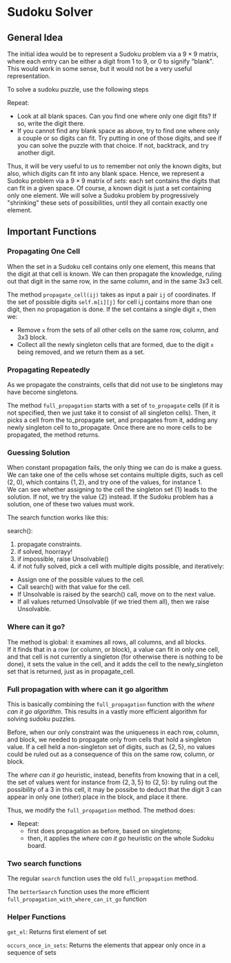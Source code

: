 # Sudoku Solver

## General Idea

The initial idea would be to represent a Sudoku problem via a $9 \times 9$ matrix, where each entry can be either a digit from 1 to 9, or 0 to signify "blank".  This would work in some sense, but it would not be a very useful representation. 

To solve a sudoku puzzle, use the following steps

Repeat: 
* Look at all blank spaces.  Can you find one where only one digit fits? If so, write the digit there. 
* If you cannot find any blank space as above, try to find one where only a couple or so digits can fit.  Try putting in one of those digits, and see if you can solve the puzzle with that choice.  If not, backtrack, and try another digit. 

Thus, it will be very useful to us to remember not only the known digits, but also, which digits can fit into any blank space. 
Hence, we represent a Sudoku problem via a $9 \times 9$ matrix of _sets_: each set contains the digits that can fit in a given space. 
Of course, a known digit is just a set containing only one element. 
We will solve a Sudoku problem by progressively "shrinking" these sets of possibilities, until they all contain exactly one element. 

## Important Functions

### Propagating One Cell

When the set in a Sudoku cell contains only one element, this means that the digit at that cell is known. 
We can then propagate the knowledge, ruling out that digit in the same row, in the same column, and in the same 3x3 cell. 

The method `propagate_cell(ij)` takes as input a pair `ij` of coordinates.  If the set of possible digits `self.m[i][j]` for cell i,j contains more than one digit, then no propagation is done.  If the set contains a single digit `x`, then we: 

* Remove `x` from the sets of all other cells on the same row, column, and 3x3 block. 
* Collect all the newly singleton cells that are formed, due to the digit `x` being removed, and we return them as a set.

### Propagating Repeatedly

As we propagate the constraints, cells that did not use to be singletons may have become singletons. 

The method `full_propagation` starts with a set of `to_propagate` cells (if it is not specified, then we just take it to consist of all singleton cells).  Then, it picks a cell from the to_propagate set, and propagates from it, adding any newly singleton cell to to_propagate.  Once there are no more cells to be propagated, the method returns. 

### Guessing Solution

When constant propagation fails, the only thing we can do is make a guess.  We can take one of the cells whose set contains multiple digits, such as cell (2, 0), which contains $\{1, 2\}$, and try one of the values, for instance $1$.  
We can see whether assigning to the cell the singleton set $\{1\}$ leads to the solution. 
If not, we try the value $\{2\}$ instead. 
If the Sudoku problem has a solution, one of these two values must work. 

The search function works like this: 

search():
1. propagate constraints.
1. if solved, hoorrayy!
1. if impossible, raise Unsolvable()
1. if not fully solved, pick a cell with multiple digits possible, and iteratively:
 * Assign one of the possible values to the cell. 
 * Call search() with that value for the cell.
 * If Unsolvable is raised by the search() call, move on to the next value.
 * If all values returned Unsolvable (if we tried them all), then we raise Unsolvable.

### Where can it go?

The method is global: it examines all rows, all columns, and all blocks.  
If it finds that in a row (or column, or block), a value can fit in only one cell, and that cell is not currently a singleton (for otherwise there is nothing to be done), it sets the value in the cell, and it adds the cell to the newly_singleton set that is returned, just as in propagate_cell. 

### Full propagation with where can it go algorithm

This is basically combining the `full_propagation` function with the _where can it go algorithm_. This results in a vastly more efficient algorithm for solving sudoku puzzles.

Before, when our only constraint was the uniqueness in each row, column, and block, we needed to propagate only from cells that hold a singleton value. 
If a cell held a non-singleton set of digits, such as $\{2, 5\}$, no values could be ruled out as a consequence of this on the same row, column, or block. 

The _where can it go_ heuristic, instead, benefits from knowing that in a cell, the set of values went for instance from $\{2, 3, 5\}$ to $\{2, 5\}$: by ruling out the possibility of a $3$ in this cell, it may be possibe to deduct that the digit $3$ can appear in only one (other) place in the block, and place it there. 

Thus, we modify the `full_propagation` method.  The method does:
* Repeat:
  * first does propagation as before, based on singletons; 
  * then, it applies the _where can it go_ heuristic on the whole Sudoku board. 

### Two search functions

The regular `search` function uses the old `full_propagation` method.

The `betterSearch` function uses the more efficient `full_propagation_with_where_can_it_go` function

### Helper Functions

`get_el`: Returns first element of set

`occurs_once_in_sets`: Returns the elements that appear only once in a sequence of sets
